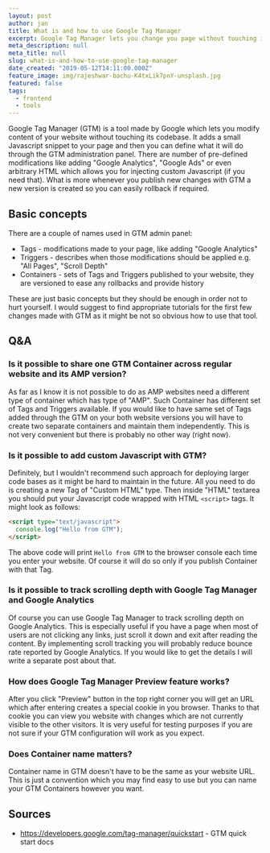 ```yaml
---
layout: post
author: jan
title: What is and how to use Google Tag Manager
excerpt: Google Tag Manager lets you change you page without touching its codebase with predefined set of available Tags/modifications.
meta_description: null
meta_title: null
slug: what-is-and-how-to-use-google-tag-manager
date_created: "2019-05-12T14:11:00.000Z"
feature_image: img/rajeshwar-bachu-K4txLik7pnY-unsplash.jpg
featured: false
tags:
  - frontend
  - tools
---
```


Google Tag Manager (GTM) is a tool made by Google which lets you modify content of your website without touching its codebase.
It adds a small Javascript snippet to your page and then you can define what it will do through the GTM administration panel.
There are number of pre-defined modifications like adding "Google Analytics", "Google Ads" or even arbitrary HTML which allows you for injecting custom Javascript (if you need that).
What is more whenever you publish new changes with GTM a new version is created so you can easily rollback if required.

## Basic concepts

There are a couple of names used in GTM admin panel:

- Tags - modifications made to your page, like adding "Google Analytics"
- Triggers - describes when those modifications should be applied e.g. "All Pages", "Scroll Depth"
- Containers - sets of Tags and Triggers published to your website, they are versioned to ease any rollbacks and provide history

These are just basic concepts but they should be enough in order not to hurt yourself.
I would suggest to find appropriate tutorials for the first few changes made with GTM as it might be not so obvious how to use that tool.

## Q&A

### Is it possible to share one GTM Container across regular website and its AMP version?

As far as I know it is not possible to do as AMP websites need a different type of container which has type of "AMP".
Such Container has different set of Tags and Triggers available.
If you would like to have same set of Tags added through the GTM on your both website versions you will have to create two separate containers and maintain them independently.
This is not very convenient but there is probably no other way (right now).

### Is it possible to add custom Javascript with GTM?

Definitely, but I wouldn't recommend such approach for deploying larger code bases as it might be hard to maintain in the future.
All you need to do is creating a new Tag of "Custom HTML" type.
Then inside "HTML" textarea you should put your Javascript code wrapped with HTML `<script>` tags.
It might look as follows:

```html
<script type="text/javascript">
  console.log("Hello from GTM");
</script>
```

The above code will print `Hello from GTM` to the browser console each time you enter your website.
Of course it will do so only if you publish Container with that Tag.

### Is it possible to track scrolling depth with Google Tag Manager and Google Analytics

Of course you can use Google Tag Manager to track scrolling depth on Google Analytics.
This is especially useful if you have a page when most of users are not clicking any links, just scroll it down and exit after reading the content.
By implementing scroll tracking you will probably reduce bounce rate reported by Google Analytics.
If you would like to get the details I will write a separate post about that.

### How does Google Tag Manager Preview feature works?

After you click "Preview" button in the top right corner you will get an URL which after entering creates a special cookie in you browser.
Thanks to that cookie you can view you website with changes which are not currently visible to the other visitors.
It is very useful for testing purposes if you are not sure if your GTM configuration will work as you expect.

### Does Container name matters?

Container name in GTM doesn't have to be the same as your website URL.
This is just a convention which you may find easy to use but you can name your GTM Containers however you want.

## Sources

- https://developers.google.com/tag-manager/quickstart - GTM quick start docs
